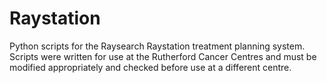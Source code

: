 # Raystation
Python scripts for the Raysearch Raystation treatment planning system.  Scripts were written for use at the Rutherford Cancer Centres and must be modified appropriately and checked before use at a different centre.
